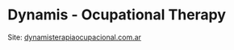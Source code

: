 # Dynamis - Ocupational Therapy

Site: [dynamisterapiaocupacional.com.ar](https://dynamisterapiaocupacional.com.ar)
